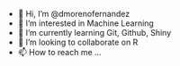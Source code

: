- 👋 Hi, I’m @dmorenofernandez
- 👀 I’m interested in Machine Learning
- 🌱 I’m currently learning Git, Github, Shiny
- 💞️ I’m looking to collaborate on R
- 📫 How to reach me ...

<!---
dmorenofernandez/dmorenofernandez is a ✨ special ✨ repository because its `README.md` (this file) appears on your GitHub profile.
You can click the Preview link to take a look at your changes.
--->
